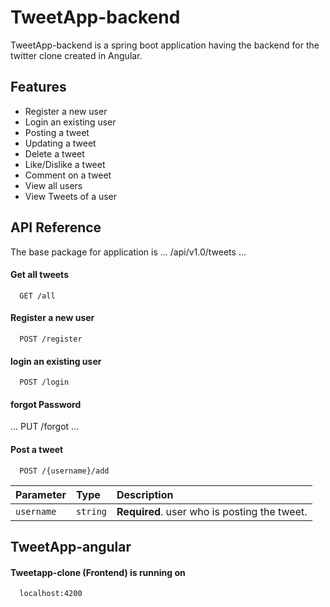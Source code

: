 
# TweetApp-backend

TweetApp-backend is a spring boot application having the backend for the twitter clone created in Angular.

## Features

- Register a new user
- Login an existing user
- Posting a tweet 
- Updating a tweet
- Delete a tweet
- Like/Dislike a tweet
- Comment on a tweet
- View all users
- View Tweets of a user



## API Reference

The base package for application is 
...
/api/v1.0/tweets
...
#### Get all tweets

```
  GET /all
```

#### Register a new user

```
  POST /register
```

#### login an existing user

```
  POST /login
```

#### forgot Password

...
  PUT /forgot
...

#### Post a tweet

```
  POST /{username}/add
```

| Parameter | Type     | Description                       |
| :-------- | :------- | :-------------------------------- |
| `username`      | `string` | **Required**. user who is posting the tweet. |







## TweetApp-angular

#### Tweetapp-clone (Frontend) is  running on

```
  localhost:4200
```

